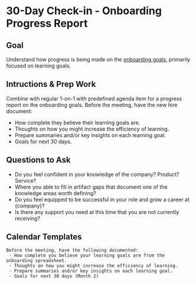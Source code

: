 # 30-Day Check-in - Onboarding Progress Report

## Goal
Understand how progress is being made on the [onboarding goals](../Onboarding/), primarily focused on learning goals.

## Intructions & Prep Work
Combine with regular 1-on-1 with predefined agenda item for a progress report on the onboarding goals. Before the meeting, have the new hire document:

- How complete they believe their learning goals are.
- Thoughts on how you might increase the efficiency of learning.
- Prepare summaries and/or key insights on each learning goal.
- Goals for next 30 days.

## Questions to Ask

- Do you feel confident in your knowledge of the company? Product? Service?
- Where you able to fill in artifact gaps that document one of the knowledge areas worth defining?
- Do you feel equipped to be successful in your role and grow a career at {company}?
- Is there any support you need at this time that you are not currently receiving?

## Calendar Templates

```
Before the meeting, have the following documented: 
 - How complete you believe your learning goals are from the onboarding spreadsheet. 
 - Thoughts on how you might increase the efficiency of learning. 
 - Prepare summaries and/or key insights on each learning goal. 
 - Goals for next 30 days (Month 2)
 ```
